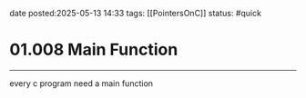 date posted:2025-05-13 14:33
tags: [[PointersOnC]]
status: #quick
# 01.008 Main Function
---

every c program need a main function 